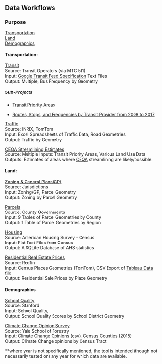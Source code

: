 ## Data Workflows

### Purpose

[Transportation](#transportation)   
[Land](#land)  
[Demographics](#demographics)  

#### Transportation:

[Transit](https://github.com/MetropolitanTransportationCommission/RegionalTransitDatabase)   
Source: Transit Operators (via MTC 511)    
Input: [Google Transit Feed Specification](https://developers.google.com/transit/gtfs/) Text Files    
Output: Multiple, Bus Frequency by Geometry    

##### Sub-Projects 
- [Transit Priority Areas](transit_priority_areas.md)

- [Routes, Stops, and Frequencies by Transit Provider from 2008 to 2017](historical_transit_data.md) 

[Traffic](https://github.com/MetropolitanTransportationCommission/vital-signs-traffic-data)     
Source: INRIX, TomTom     
Input: Excel Spreadsheets of Traffic Data, Road Geometries     
Output: Traffic by Geometry      

[CEQA Streamlining Estimates](https://github.com/MetropolitanTransportationCommission/tpp_ceqa_map_for_pba_17)   
Source: Multiple
Inputs: Transit Priority Areas, Various Land Use Data  
Outputs: Estimates of areas where [CEQA](https://en.wikipedia.org/wiki/Sustainable_Communities_and_Climate_Protection_Act_of_2008) streamlining are likely/possible.  

#### Land:  

[Zoning & General Plans(GP)](https://github.com/MetropolitanTransportationCommission/zoning)   
Source: Jurisdictions   
Input: Zoning/GP, Parcel Geometry   
Output: Zoning by Parcel Geometry   

[Parcels](https://github.com/MetropolitanTransportationCommission/bayarea_urbansim/blob/c3b249c54e8bae14737c6840dc8ff70a858a887f/data_regeneration/Makefile)   
Source: County Governments   
Input: 9 Tables of Parcel Geometries by County   
Output: 1 Table of Parcel Geometries by Region   

[Housing](https://github.com/MetropolitanTransportationCommission/housing/tree/master/ahs)   
Source: American Housing Survey - Census   
Input: Flat Text Files from Census   
Output: A SQLite Database of AHS statistics   

[Residential Real Estate Prices](https://github.com/MetropolitanTransportationCommission/motm/tree/master/2017_04#redfinplaces)    
Source: Redfin    
Input: Census Places Geometries (TomTom), CSV Export of [Tableau Data file](https://www.redfin.com/blog/data-center)    
Output: Residential Sale Prices by Place Geometry      

#### Demographics

[School Quality](https://github.com/MetropolitanTransportationCommission/motm/tree/master/2017_04#stanford-schools-project)   
Source: Stanford   
Input: School Quality,    
Output: School Quality Scores by School District Geometry   

[Climate Change Opinion Survey](https://github.com/MetropolitanTransportationCommission/motm/tree/7848b8404605b0dc64b5f29516dca7da0e9c1e68/2017_07#data-sources)   
Source: Yale School of Forestry    
Input: Climate Change Opinions (csv), Census Counties (2015)     
Output: Climate Change opinions by Census Tract     

**where year is not specifically mentioned, the tool is intended (though not necessarily tested on) any year for which data are available.   
